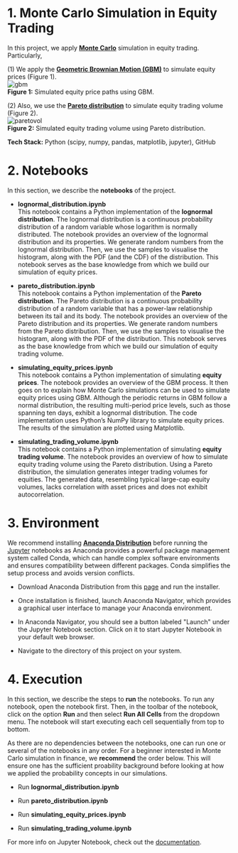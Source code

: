 # 1. Monte Carlo Simulation in Equity Trading  
In this project, we apply [**Monte Carlo**](https://en.wikipedia.org/wiki/Monte_Carlo_method) simulation in equity trading. Particularly,  

(1) We apply the [**Geometric Brownian Motion (GBM)**](https://en.wikipedia.org/wiki/Geometric_Brownian_motion) to simulate equity prices (Figure 1).  
![gbm](https://github.com/nabilshadman/monte-carlo-simulation-trading/assets/13073461/330c43b3-b4fa-44ba-9338-aa553b9825fc)  
**Figure 1:**  Simulated equity price paths using GBM.  

(2) Also, we use the [**Pareto distribution**](https://en.wikipedia.org/wiki/Pareto_distribution) to simulate equity trading volume (Figure 2).  
![paretovol](https://github.com/nabilshadman/monte-carlo-simulation-trading/assets/13073461/6a9cfa5b-3fec-4933-af23-df0b27672be9)  
**Figure 2:** Simulated equity trading volume using Pareto distribution.   

**Tech Stack:** Python (scipy, numpy, pandas, matplotlib, jupyter), GitHub


# 2. Notebooks
In this section, we describe the **notebooks** of the project.  

- **lognormal_distribution.ipynb**  
This notebook contains a Python implementation of the **lognormal distribution**. The lognormal distribution is a continuous probability distribution of a random variable whose logarithm is normally distributed. The notebook provides an overview of the lognormal distribution and its properties. We generate random numbers from the lognormal distribution. Then, we use the samples to visualise the histogram, along with the PDF (and the CDF) of the distribution. This notebook serves as the base knowledge from which we build our simulation of equity prices.  

- **pareto_distribution.ipynb**  
This notebook contains a Python implementation of the **Pareto distribution**. The Pareto distribution is a continuous probability distribution of a random variable that has a power-law relationship between its tail and its body. The notebook provides an overview of the Pareto distribution and its properties. We generate random numbers from the Pareto distribution. Then, we use the samples to visualise the histogram, along with the PDF of the distribution. This notebook serves as the base knowledge from which we build our simulation of equity trading volume.  

- **simulating_equity_prices.ipynb**  
This notebook contains a Python implementation of simulating **equity prices**. The notebook provides an overview of the GBM process. It then goes on to explain how Monte Carlo simulations can be used to simulate equity prices using GBM. Although the periodic returns in GBM follow a normal distribution, the resulting multi-period price levels, such as those spanning ten days, exhibit a lognormal distribution. The code implementation uses Python’s NumPy library to simulate equity prices. The results of the simulation are plotted using Matplotlib.  

- **simulating_trading_volume.ipynb**  
This notebook contains a Python implementation of simulating **equity trading volume**. The notebook provides an overview of how to simulate equity trading volume using the Pareto distribution. Using a Pareto distribution, the simulation generates integer trading volumes for equities. The generated data, resembling typical large-cap equity volumes, lacks correlation with asset prices and does not exhibit autocorrelation.  

# 3. Environment
We recommend installing [**Anaconda Distribution**](https://docs.anaconda.com/free/anaconda/index.html) before running the [Jupyter](https://jupyter.org/) notebooks as Anaconda provides a powerful package management system called Conda, which can handle complex software environments and ensures compatibility between different packages. Conda simplifies the setup process and avoids version conflicts.   

- Download Anaconda Distribution from this [page](https://www.anaconda.com/download) and run the installer.  

- Once installation is finished, launch Anaconda Navigator, which provides a graphical user interface to manage your Anaconda environment.  

- In Anaconda Navigator, you should see a button labeled "Launch" under the Jupyter Notebook section. Click on it to start Jupyter Notebook in your default web browser.
  
- Navigate to the directory of this project on your system. 


# 4. Execution  
In this section, we describe the steps to **run** the notebooks. To run any notebook, open the notebook first. Then, in the toolbar of the notebook, click on the option **Run** and then select **Run All Cells** from the dropdown menu. The notebook will start executing each cell sequentially from top to bottom.  

As there are no dependencies between the notebooks, one can run one or several of the notebooks in any order. For a beginner interested in Monte Carlo simulation in finance, we **recommend** the order below. This will ensure one has the sufficient proability background before looking at how we applied the probability concepts in our simulations.  


- Run **lognormal_distribution.ipynb**  
  
- Run **pareto_distribution.ipynb**  
  
- Run **simulating_equity_prices.ipynb**  

- Run **simulating_trading_volume.ipynb**

For more info on Jupyter Notebook, check out the [documentation](https://docs.jupyter.org/en/latest/).  
